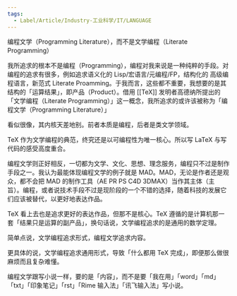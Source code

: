 ```yaml
---
tags:
  - Label/Article/Industry-工业科学/IT/LANGUAGE
---
```


编程文学（Programming Literature），而不是文学编程（Literate Programming）

我所追求的根本不是编程（Programming），编程对我来说是一种纯粹的手段。对编程的追求有很多，例如追求语义化的 Lisp/宏语言/元编程/FP，结构化的 高级编程语言，新范式 Literate Proamming。于我而言，这些都不重要，我想要的是其结构的「运算结果」，即产品（Product）。借用 [[TeX]] 发明者高德纳所提出的「文学编程（Literate Programming）」这一概念，我所追求的或许该被称为「编程文学（Programming Literature）」

看似很像，其内核天差地别。前者本质是编程，后者是类文学领域。

TeX 作为文学编程的典范，终究还是以可编程性为唯一核心。所以写 LaTeX 与写代码的感受高度重合。

编程文学则正好相反，一切都为文学、文化、思想、理念服务，编程只不过是制作手段之一。我认为最能体现编程文学的例子就是 MAD。MAD，无论是作者还是观众，都不会把 MAD 的制作工具（AE PR PS C4D 3DMAX）当作其主体（主旨）。编程，或者说技术手段不过是现阶段的一个不错的选择，随着科技的发展它们应该被替代，以更好地表达作品。

TeX 看上去也是追求更好的表达作品，但那不是核心。TeX 遵循的是计算机那一套「结果只是运算的副产品」，换句话说，文学编程追求的是通用的数学定理。

简单点说，文学编程追求形式，编程文学追求内容。

更具体的说，文学编程追求通用形式，导致「什么都用 TeX 完成」，即便那么做很麻烦而且复杂难懂。

编程文学跟写小说一样，要的是「内容」，而不是要「我在用」「word」「md」「txt」「印象笔记」「rst」「Rime 输入法」「讯飞输入法」写小说。
